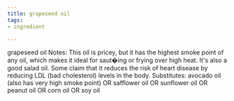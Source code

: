 ```yaml
---
title: grapeseed oil
tags:
- ingredient

---
```

grapeseed oil Notes: This oil is pricey, but it has the highest smoke point of any oil, which makes it ideal for saut�ing or frying over high heat. It's also a good salad oil. Some claim that it reduces the risk of heart disease by reducing LDL (bad cholesterol) levels in the body. Substitutes: avocado oil (also has very high smoke point) OR safflower oil OR sunflower oil OR peanut oil OR corn oil OR soy oil
